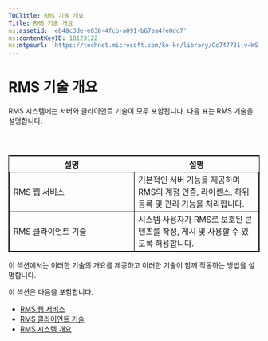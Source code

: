 ```yaml
---
TOCTitle: RMS 기술 개요
Title: RMS 기술 개요
ms:assetid: 'eb48c3de-e038-4fcb-a091-b67ea4fe0dc7'
ms:contentKeyID: 18123122
ms:mtpsurl: 'https://technet.microsoft.com/ko-kr/library/Cc747721(v=WS.10)'
---
```


RMS 기술 개요
=============

RMS 시스템에는 서버와 클라이언트 기술이 모두 포함됩니다. 다음 표는 RMS 기술을 설명합니다.

###  

 
<table style="border:1px solid black;">
<colgroup>
<col width="50%" />
<col width="50%" />
</colgroup>
<thead>
<tr class="header">
<th>설명</th>
<th>설명</th>
</tr>
</thead>
<tbody>
<tr class="odd">
<td style="border:1px solid black;">RMS 웹 서비스</td>
<td style="border:1px solid black;">기본적인 서버 기능을 제공하며 RMS의 계정 인증, 라이센스, 하위 등록 및 관리 기능을 처리합니다.</td>
</tr>
<tr class="even">
<td style="border:1px solid black;">RMS 클라이언트 기술</td>
<td style="border:1px solid black;">시스템 사용자가 RMS로 보호된 콘텐츠를 작성, 게시 및 사용할 수 있도록 허용합니다.</td>
</tr>
</tbody>
</table>
  
이 섹션에서는 이러한 기술의 개요를 제공하고 이러한 기술이 함께 작동하는 방법을 설명합니다.
  
이 섹션은 다음을 포함합니다.
  
-   [RMS 웹 서비스](https://technet.microsoft.com/ed8dbb2e-0590-4502-afc4-54f66b96d515)  
-   [RMS 클라이언트 기술](https://technet.microsoft.com/6980468a-fc8c-489b-966f-2921ec268e74)  
-   [RMS 시스템 개요](https://technet.microsoft.com/cbd14635-e17e-42b8-9fd8-6fdce42ffe07)

